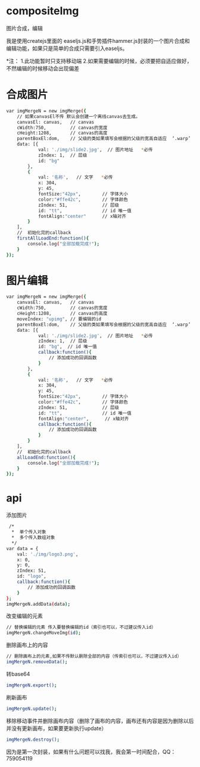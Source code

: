 # compositeImg
图片合成，编辑

我是使用createjs里面的 easeljs.js和手势插件hammer.js封装的一个图片合成和编辑功能，如果只是简单的合成只需要引入easeljs。

*注：
    1.此功能暂时只支持移动端
    2.如果需要编辑的时候，必须要把自适应做好，不然编辑的时候移动会出现偏差



# 合成图片
``` bash
var imgMergeN = new imgMerge({
    // 如果canvasEl不传 默认会创建一个离线canvas去生成。
    canvasEl: canvas,   // canvas
    cWidth:750,         // canvas的宽度
    cHeight:1208,       // canvas的高度
    parentBoxEl:dom,    // 父级的类如果填写会根据的父级的宽高自适应  ‘.warp’ || '#warp'
    data: [{ 
            val: './img/slide2.jpg',  // 图片地址   *必传
            zIndex: 1,  // 层级
            id: "bg"
        },
        {
            val: '名称',   // 文字   *必传
            x: 304,
            y: 45,
            fontSize:"42px",        // 字体大小
            color:"#ffe42c",        // 字体颜色
            zIndex: 51,             // 层级
            id: "tt",               // id 唯一值
            fontAlign:"center"      // x轴对齐
        }
    ],
    //  初始化完的callback
    firstAllLoadEnd:function(){   
        console.log("全部加载完成!");
    }
});
```

# 图片编辑
``` bash
var imgMergeN = new imgMerge({
    canvasEl: canvas,   // canvas
    cWidth:750,         // canvas的宽度
    cHeight:1208,       // canvas的高度
    moveIndex: "upimg", // 要编辑的id
    parentBoxEl:dom,    // 父级的类如果填写会根据的父级的宽高自适应  ‘.warp’ || '#warp'
    data: [{ 
            val: './img/slide2.jpg',  // 图片地址   *必传
            zIndex: 1,  // 层级
            id: "bg",  // id 唯一值
            callback:function(){
                // 添加成功的回调函数
            }
        },
        {
            val: '名称',   // 文字   *必传
            x: 304,
            y: 45,
            fontSize:"42px",        // 字体大小
            color:"#ffe42c",        // 字体颜色
            zIndex: 51,             // 层级
            id: "tt",               // id 唯一值
            fontAlign:"center",      // x轴对齐
            callback:function(){
                // 添加成功的回调函数
            }
        }
    ],
    //  初始化完的callback
    allLoadEnd:function(){   
        console.log("全部加载完成!");
    }
});
```


# api
添加图片
``` bash
 /*
  *  单个传入对象
  *  多个传入数组对象
  */
var data = {
    val: './img/logo3.png',
    x: 0,
    y: 0,
    zIndex: 51,
    id: "logo",
    callback:function(){
        // 添加成功的回调函数
    }
};
imgMergeN.addData(data);
```

改变编辑的元素
``` bash
// 替换编辑的元素 传入要替换编辑的id（索引也可以，不过建议传入id）
imgMergeN.changeMoveImg(id);
```

删除画布上的内容
``` bash
// 删除画布上的元素,如果不传默认删除全部的内容（传索引也可以，不过建议传入id）
imgMergeN.removeData();
```

转base64
``` bash
imgMergeN.export();
```

刷新画布
``` bash
imgMergeN.update();
```


移除移动事件并删除画布内容（删除了画布的内容，画布还有内容是因为删除以后并没有更新画布，如果要更新执行update）
``` bash
imgMergeN.destroy();
```

因为是第一次封装，如果有什么问题可以找我，我会第一时间配合，QQ：759054119
